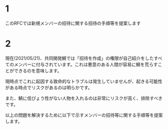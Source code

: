 # 1

このRFCでは新規メンバーの招待に関する招待の手順等を提案します



# 2

現在(2021/05/21)、共同開発鯖では「招待を作成」の権限が自己紹介をしたすべてのメンバーに付与されています。これは悪意のある人間が容易に鯖を荒らすことができるのを意味します。



現時点でこれに起因する致命的なトラブルは発生していませんが、起きる可能性がある時点でリスクがあるのは明らかです。

また、鯖に信ぴょう性がない人物を入れるのは非常にリスクが高く、排除すべきです。

以上の問題を解決するために以下で示すメンバーの招待等に関する手順等を提案します。


